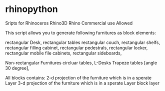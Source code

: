 # rhinopython
Sripts for Rhinoceros Rhino3D Rhino 
Commercial use Allowed 


This script allows you to generate following furnitures as block elements:

  rectangular Desk,
  rectangular tables
  rectangular couch,
  rectangular shelfs,
  rectangular filling cabinet,
  rectangular pedestrals,
  rectangular locker,
  rectangular mobile file cabinets,
  rectangular sideboards,
  
  Non-rectangular Furnitures
  circluar tables,
  L-Desks 
  Trapeze tables [angle 30 degree],
  
  
  All blocks contains: 
    2-d projection of the furniture which is in a sperate Layer
    3-d projection of the furniture which is in a sperate Layer
    block layer
    
 
  
